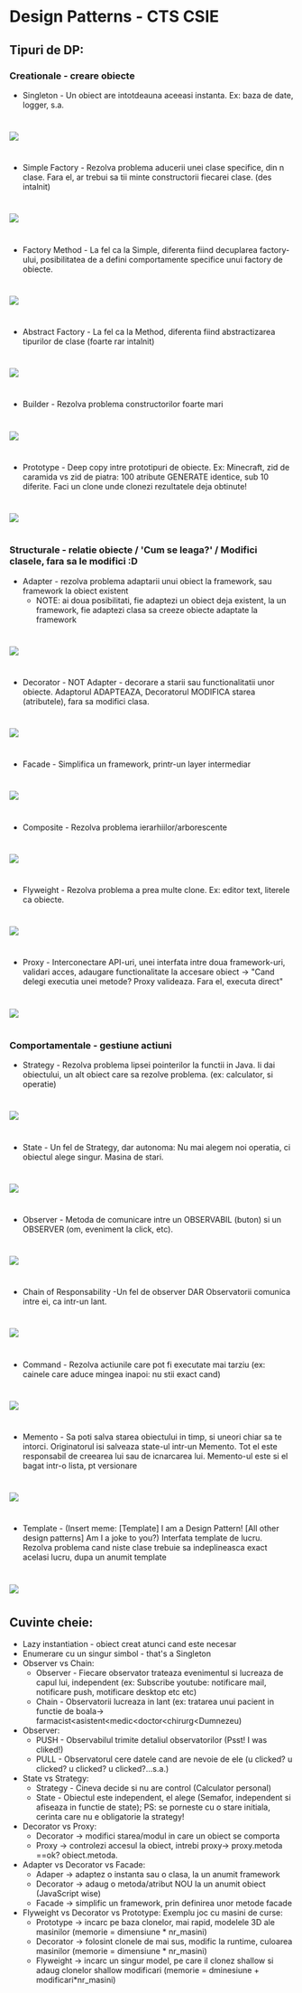 # Design Patterns - CTS CSIE

## Tipuri de DP:
### Creationale - creare obiecte
* Singleton - Un obiect are intotdeauna aceeasi instanta. Ex: baza de date, logger, s.a.
#
![](images/Singleton.png)
#
* Simple Factory - Rezolva problema aducerii unei clase specifice, din n clase. Fara el, ar trebui sa tii minte constructorii fiecarei clase. (des intalnit)
#
![](images/SimpleFactory.png)
#
* Factory Method - La fel ca la Simple, diferenta fiind decuplarea factory-ului, posibilitatea de a defini comportamente specifice unui factory de obiecte.
#
![](images/FactoryMethod.png)
#
* Abstract Factory - La fel ca la Method, diferenta fiind abstractizarea tipurilor de clase (foarte rar intalnit)
#
![](images/AbstractFactory.png)
#
* Builder - Rezolva problema constructorilor foarte mari
#
![](images/Builder.png)
#
* Prototype - <PERFORMANTA> Deep copy intre prototipuri de obiecte. Ex: Minecraft, zid de caramida vs zid de piatra: 100 atribute GENERATE identice, sub 10 diferite. Faci un clone unde clonezi rezultatele deja obtinute!
#
![](images/Prototype.png)
#
### Structurale - relatie obiecte / 'Cum se leaga?' / Modifici clasele, fara sa le modifici :D
* Adapter - rezolva problema adaptarii unui obiect la framework, sau framework la obiect existent
    * NOTE: ai doua posibilitati, fie adaptezi un obiect deja existent, la un framework, fie adaptezi clasa sa creeze obiecte adaptate la framework
#
![](images/Adapter.png)
#
* Decorator - NOT Adapter - decorare a starii sau functionalitatii unor obiecte. Adaptorul ADAPTEAZA, Decoratorul MODIFICA starea (atributele), fara sa modifici clasa.
#
![](images/Decorator.png)
#
* Facade - Simplifica un framework, printr-un layer intermediar
#
![](images/Facade.png)
#
* Composite - Rezolva problema ierarhiilor/arborescente 
#
![](images/Composite.png)
#
* Flyweight - Rezolva problema a prea multe clone. Ex: editor text, literele ca obiecte.
#
![](images/Flyweight.png)
#
* Proxy - Interconectare API-uri, unei interfata intre doua framework-uri, validari acces, adaugare functionalitate la accesare obiect -> "Cand delegi executia unei metode? Proxy valideaza. Fara el, executa direct"
#
![](images/Proxy.png)
#
### Comportamentale - gestiune actiuni
* Strategy - Rezolva problema lipsei pointerilor la functii in Java. Ii dai obiectului, un alt obiect care sa rezolve problema. (ex: calculator, si operatie)
#
![](images/Strategy.png)
#
* State - Un fel de Strategy, dar autonoma: Nu mai alegem noi operatia, ci obiectul alege singur. Masina de stari.
#
![](images/State.png)
#
* Observer - Metoda de comunicare intre un OBSERVABIL (buton) si un OBSERVER (om, eveniment la click, etc).
#
![](images/Observer.png)
#
* Chain of Responsability -Un fel de observer DAR Observatorii comunica intre ei, ca intr-un lant.
#
![](images/Chain.png)
#
* Command - Rezolva actiunile care pot fi executate mai tarziu (ex: cainele care aduce mingea inapoi: nu stii exact cand)
#
![](images/Command.png)
#
* Memento - Sa poti salva starea obiectului in timp, si uneori chiar sa te intorci. Originatorul isi salveaza state-ul intr-un Memento. Tot el este responsabil de creearea lui sau de icnarcarea lui. Memento-ul este si el bagat intr-o lista, pt versionare
#
![](images/Memento.png)
#
* Template - (Insert meme: [Template] I am a Design Pattern! [All other design patterns] Am I a joke to you?) Interfata template de lucru. Rezolva problema cand niste clase trebuie sa indeplineasca exact acelasi lucru, dupa un anumit template
#
![](images/Template.png)
#

#
## Cuvinte cheie:
* Lazy instantiation - obiect creat atunci cand este necesar
* Enumerare cu un singur simbol - that's a Singleton
* Observer vs Chain:
    * Observer - Fiecare observator trateaza evenimentul si lucreaza de capul lui, independent (ex: Subscribe youtube: notificare mail, notificare push, motificare desktop etc etc)
    * Chain - Observatorii lucreaza in lant (ex: tratarea unui pacient in functie de boala-> farmacist<asistent<medic<doctor<chirurg<Dumnezeu)
* Observer:
    * PUSH - Observabilul trimite detaliul observatorilor (Psst! I was cliked!)
    * PULL - Observatorul cere datele cand are nevoie de ele (u clicked? u clicked? u clicked? u clicked?...s.a.)
* State vs Strategy:
    * Strategy - Cineva decide si nu are control (Calculator personal)
    * State - Obiectul este independent, el alege (Semafor, independent si afiseaza in functie de state); PS: se porneste cu o stare initiala, cerinta care nu e obligatorie la strategy!
* Decorator vs Proxy:
    * Decorator -> modifici starea/modul in care un obiect se comporta
    * Proxy -> controlezi accesul la obiect, intrebi proxy-> proxy.metoda ==ok? obiect.metoda.
* Adapter vs Decorator vs Facade:
    * Adaper -> adaptez o instanta sau o clasa, la un anumit framework
    * Decorator -> adaug o metoda/atribut NOU la un anumit obiect (JavaScript wise)
    * Facade -> simplific un framework, prin definirea unor metode facade
* Flyweight vs Decorator vs Prototype: Exemplu joc cu masini de curse:
    * Prototype -> incarc pe baza clonelor, mai rapid, modelele 3D ale masinilor (memorie = dimensiune * nr_masini)
    * Decorator -> folosint clonele de mai sus, modific la runtime, culoarea masinilor (memorie = dimensiune * nr_masini)
    * Flyweight -> incarc un singur model, pe care il clonez shallow si adaug clonelor shallow modificari (memorie = dminesiune + modificari*nr_masini)